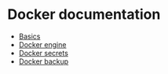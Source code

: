 # Docker documentation

- [Basics](basics/README.md)
- [Docker engine](engine/README.md)
- [Docker secrets](secrets/README.MD)
- [Docker backup](backup/README.MD)
